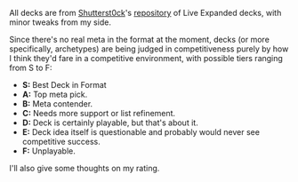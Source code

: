 All decks are from [Shutterst0ck](https://www.github.com/Shutterst0ck)'s [repository](https://github.com/Shutterst0ck/SUM-on_TCGLive_Expanded) of Live Expanded decks, with minor tweaks from my side.

Since there's no real meta in the format at the moment, decks (or more specifically, archetypes) are being judged in competitiveness purely by how I think they'd fare in a competitive environment, with possible tiers ranging from S to F:

- **S:** Best Deck in Format
- **A:** Top meta pick.
- **B:** Meta contender.
- **C:** Needs more support or list refinement.
- **D:** Deck is certainly playable, but that's about it.
- **E:** Deck idea itself is questionable and probably would never see competitive success.
- **F:** Unplayable.

I'll also give some thoughts on my rating.
